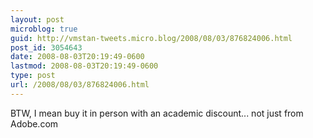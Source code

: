 ```yaml
---
layout: post
microblog: true
guid: http://vmstan-tweets.micro.blog/2008/08/03/876824006.html
post_id: 3054643
date: 2008-08-03T20:19:49-0600
lastmod: 2008-08-03T20:19:49-0600
type: post
url: /2008/08/03/876824006.html
---
```

BTW, I mean buy it in person with an academic discount... not just from Adobe.com
